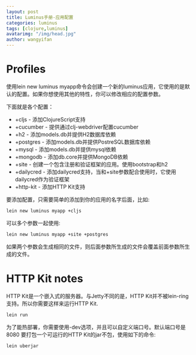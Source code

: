 ```yaml
---
layout: post
title: Luminus手册-应用配置
categories: luminus
tags: [clojure,luminus]
avatarimg: "/img/head.jpg"
author: wangyifan
---
```


Profiles
========

使用lein new luminus myapp命令会创建一个新的luminus应用，它使用的是默认的配置。如果你想使用其他的特性，你可以修改相应的配置参数。

下面就是各个配置：

-   +cljs - 添加ClojureScript支持
-   +cucumber - 提供通过clj-webdriver配置cucumber
-   +h2 - 添加models.db并提供H2数据库依赖
-   +postgres - 添加models.db并提供PostreSQL数据库依赖
-   +mysql - 添加models.db并提供mysql依赖
-   +mongodb - 添加db.core并提供MongoDB依赖
-   +site - 创建一个包含注册和验证框架的应用。使用bootstrap和h2
-   +dailycred -
    添加dailycred支持，当和+site参数配合使用时，它使用dailycred作为验证框架
-   +http-kit - 添加HTTP Kit支持

要添加配置，只需要简单的添加到你的应用的名字后面，比如:

```sh
lein new luminus myapp +cljs
```

可以多个参数一起使用:

```sh
lein new luminus myapp +site +postgres
```

如果两个参数会生成相同的文件，则后面参数所生成的文件会覆盖前面参数所生
成的文件。

<!-- more -->

HTTP Kit notes
==============

HTTP Kit是一个嵌入式的服务器。与Jetty不同的是，HTTP Kit并不被lein-ring
支持。所以你需要这样来运行HTTP Kit.

```sh
lein run
```

为了能热部署，你需要使用-dev选项，并且可以自定义端口号。默认端口号是8080
要打包一个可运行的HTTP Kit的jar不包，使用如下的命令:

```sh
lein uberjar
```
